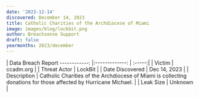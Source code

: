 ```yaml
---
date: '2023-12-14'
discovered: December 14, 2023
title: Catholic Charities of the Archdiocese of Miami
image: images/blog/lockbit.png
author: Breachsense Support
draft: false
yearmonths: 2023/december
---
```



| Data Breach Report
------------:     |:-------------:    | :-----:|
| Victim      | ccadm.org      | 
| Threat Actor      | LockBit      | 
| Date Discovered      | Dec 14, 2023      | 
| Description      | Catholic Charities of the Archdiocese of Miami is collecting donations for those affected by Hurricane Michael.      | 
| Leak Size      | Unknown      | 

